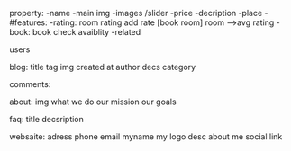 property:
  -name 
  -main img
  -images /slider
  -price
  -decription
  -place
  -#features:
  -rating:
    room rating 
    add rate [book room]
    room -->avg rating 
  -book:
   book
   check avaiblity
  -related 

users


blog:
 title 
 tag 
 img
 created at
 author
 decs
 category

 comments:


about:
img
what we do
our mission
our goals


faq:
title
decsription



websaite:
 adress
 phone
 email
 myname 
 my logo
 desc about me
 social link
